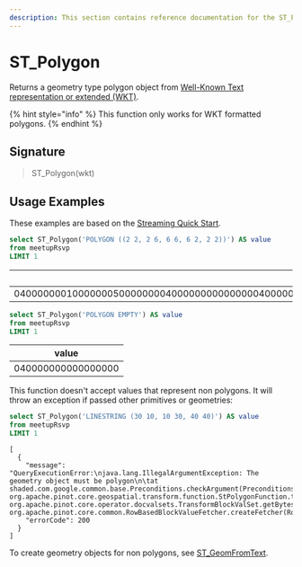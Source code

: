 ```yaml
---
description: This section contains reference documentation for the ST_Polygon function.
---
```


# ST\_Polygon

Returns a geometry type polygon object from [Well-Known Text representation or extended (WKT)](https://en.wikipedia.org/wiki/Well-known\_text\_representation\_of\_geometry).

{% hint style="info" %}
This function only works for WKT formatted polygons.
{% endhint %}

## Signature

> ST\_Polygon(wkt)

## Usage Examples

These examples are based on the [Streaming Quick Start](../../basics/getting-started/quick-start.md#streaming).

```sql
select ST_Polygon('POLYGON ((2 2, 2 6, 6 6, 6 2, 2 2))') AS value
from meetupRsvp 
LIMIT 1
```

| value                                                                                                                                                                                      |
| ------------------------------------------------------------------------------------------------------------------------------------------------------------------------------------------ |
| 040000000100000005000000004000000000000000400000000000000040000000000000004018000000000000401800000000000040180000000000004018000000000000400000000000000040000000000000004000000000000000 |

```sql
select ST_Polygon('POLYGON EMPTY') AS value
from meetupRsvp 
LIMIT 1
```

| value              |
| ------------------ |
| 040000000000000000 |

This function doesn't accept values that represent non polygons. It will throw an exception if passed other primitives or geometries:

```sql
select ST_Polygon('LINESTRING (30 10, 10 30, 40 40)') AS value
from meetupRsvp 
LIMIT 1
```

```
[
  {
    "message": "QueryExecutionError:\njava.lang.IllegalArgumentException: The geometry object must be polygon\n\tat shaded.com.google.common.base.Preconditions.checkArgument(Preconditions.java:122)\n\tat org.apache.pinot.core.geospatial.transform.function.StPolygonFunction.transformToBytesValuesSV(StPolygonFunction.java:58)\n\tat org.apache.pinot.core.operator.docvalsets.TransformBlockValSet.getBytesValuesSV(TransformBlockValSet.java:95)\n\tat org.apache.pinot.core.common.RowBasedBlockValueFetcher.createFetcher(RowBasedBlockValueFetcher.java:66)",
    "errorCode": 200
  }
]
```

To create geometry objects for non polygons, see [ST\_GeomFromText](stgeomfromtext.md).
